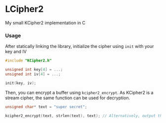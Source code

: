 # LCipher2
My small KCipher2 implementation in C

### Usage

After statically linking the library, initialize the cipher using `init` with your key and IV

```C
#include "KCipher2.h"

unsigned int key[4] = ...; 
unsigned int iv[4] = ...;

init(key, iv);
```

Then, you can encrypt a buffer using `kcipher2_encrypt`. As KCipher2 is a stream cipher, the same function can be used for decryption.

```C
unsigned char* text = "super secret";

kcipher2_encrypt(text, strlen(text), text); // Alternatively, output the encrypted buffer somewhere else
```
